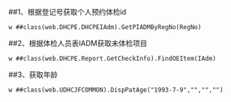 ##1、根据登记号获取个人预约体检id

	w ##class(web.DHCPE.DHCPEIAdm).GetPIADMByRegNo(RegNo)



##2、根据体检人员表IADM获取未体检项目

	w ##class(web.DHCPE.Report.GetCheckInfo).FindOEItem(IAdm)



##3、获取年龄

	w ##class(web.UDHCJFCOMMON).DispPatAge("1993-7-9","","","")